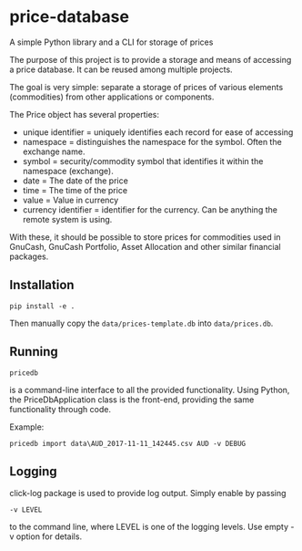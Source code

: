 # price-database

A simple Python library and a CLI for storage of prices

The purpose of this project is to provide a storage and means of accessing a price database. It can be reused among multiple projects.

The goal is very simple: separate a storage of prices of various elements (commodities) from other applications or components.

The Price object has several properties:

- unique identifier = uniquely identifies each record for ease of accessing
- namespace = distinguishes the namespace for the symbol. Often the exchange name.
- symbol = security/commodity symbol that identifies it within the namespace (exchange).
- date = The date of the price
- time = The time of the price
- value = Value in currency
- currency identifier = identifier for the currency. Can be anything the remote system is using.

With these, it should be possible to store prices for commodities used in GnuCash, GnuCash Portfolio, Asset Allocation and other similar financial packages.

## Installation

`pip install -e .`

Then manually copy the `data/prices-template.db` into `data/prices.db`.

## Running

`pricedb`

is a command-line interface to all the provided functionality.
Using Python, the PriceDbApplication class is the front-end, providing the same functionality through code.

Example:

`pricedb import data\AUD_2017-11-11_142445.csv AUD -v DEBUG`

## Logging

click-log package is used to provide log output. Simply enable by passing 

`-v LEVEL`

to the command line, where LEVEL is one of the logging levels. Use empty -v option for details.
